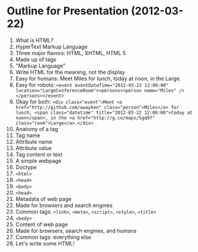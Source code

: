 Outline for Presentation (2012-03-22)
=====================================

1. What is HTML?
  1. HyperText Markup Language
  1. Three major flavors: HTML, XHTML, HTML 5
  1. Made up of tags
1. "Markup Language"
  1. Write HTML for the meaning, not the display
  1. Easy for humans: Meet Miles for lunch, today at noon, in the Large.
  1. Easy for robots: `<event eventDateTime="2012-03-22 12:00:00" location="LargeConferenceRoom"><persons><person name="Miles" /></persons></event>`
  1. Okay for both: `<div class="event">Meet <a href="http://github.com/awayken" class="person">Miles</a> for lunch, <span class="datetime" title="2012-03-22 12:00:00">today at noon</span>, in the <a href="http://g.co/maps/5gq97" class="room">Large</a>.</div>`
1. Anatomy of a tag
  1. Tag name
  1. Attribute name
  1. Attribute value
  1. Tag content or text
1. A simple webpage
  1. Doctype
  1. `<html>`
  1. `<head>`
  1. `<body>`
1. `<head>`
  1. Metadata of web page
  1. Made for browsers and search engines
  1. Common tags: `<link>`, `<meta>`, `<script>`, `<style>`, `<title>`
1. `<body>`
  1. Content of web page
  1. Made for browsers, search engines, and humans
  1. Common tags: everything else
1. Let's write some HTML!